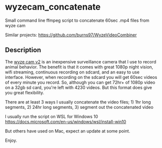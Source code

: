 # wyzecam_concatenate
Small command line ffmpeg script to concatenate 60sec .mp4 files from wyze cam

Similar projects:
https://github.com/burns97/WyzeVideoCombiner


## Description 
The [wyze cam v2](https://wyze.com/wyze-cam.html) is an inexpensive surveillance camera that I use to record animal behavior. The benefit is that it comes with great 1080p night vision, wifi streaming, continuous recording on sdcard, and an easy to use interface. However, when recording on the sdcard you will get 60sec videos of every minute you record. So, although you can get 72hr+ of 1080p video on a 32gb sd card, you're left with 4230 videos. But this format does give you great flexibility.

There are at least 3 ways I usually concatenate the video files; 1) 1hr long segments, 2) 24hr long segments, 3) segment out the concatenated video

I usually run the script on WSL for Windows 10 https://docs.microsoft.com/en-us/windows/wsl/install-win10 

But others have used on Mac, expect an update at some point. 

Enjoy.
